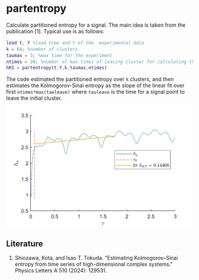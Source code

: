 # partentropy
Calculate partitioned entropy for a signal. The main idea is taken from the publication [1]. 
Typical use is as follows:

```matlab
load t, Y %load time and Y of the  experimental data
k = 64; %number of clusters
taumax = 3; %max time for the experiment
ntimes = 20; %number of max times of leaving cluster for calculating the slope hKS
hKS = partentropy(t,Y,k,taumax,ntimes)
```

The code estimated the partitioned entropy over `k` clusters, and then estimates the Kolmogorov-Sinai entropy as the slope of the linear fit over first `ntimes*max(tauleave)` where `tauleave` is the time for a signal point to leave the initial cluster.

![Illustration](https://github.com/aikarimov/partentropy/blob/main/hP.jpg)

## Literature
1. Shiozawa, Kota, and Isao T. Tokuda. "Estimating Kolmogorov–Sinai entropy from time series of high-dimensional complex systems." Physics Letters A 510 (2024): 129531.
